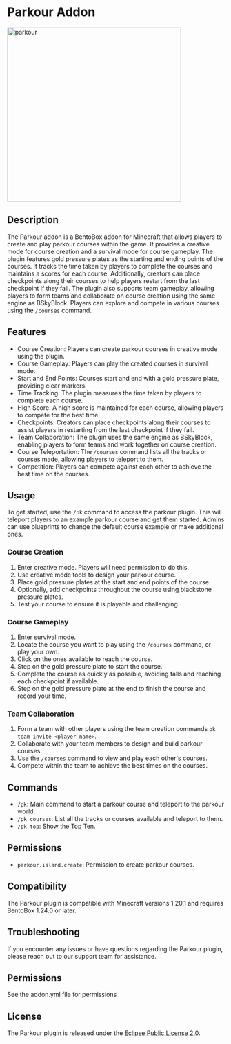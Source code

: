 # Parkour Addon
<img width="403" alt="parkour" src="https://github.com/BentoBoxWorld/Parkour/assets/4407265/10dcc201-9686-4b3a-b9c4-e5fd52b79b0d">

## Description
The Parkour addon is a BentoBox addon for Minecraft that allows players to create and play parkour courses within the game. It provides a creative mode for course creation and a survival mode for course gameplay. The plugin features gold pressure plates as the starting and ending points of the courses. It tracks the time taken by players to complete the courses and maintains a scores for each course. Additionally, creators can place checkpoints along their courses to help players restart from the last checkpoint if they fall. The plugin also supports team gameplay, allowing players to form teams and collaborate on course creation using the same engine as BSkyBlock. Players can explore and compete in various courses using the `/courses` command.

## Features
- Course Creation: Players can create parkour courses in creative mode using the plugin.
- Course Gameplay: Players can play the created courses in survival mode.
- Start and End Points: Courses start and end with a gold pressure plate, providing clear markers.
- Time Tracking: The plugin measures the time taken by players to complete each course.
- High Score: A high score is maintained for each course, allowing players to compete for the best time.
- Checkpoints: Creators can place checkpoints along their courses to assist players in restarting from the last checkpoint if they fall.
- Team Collaboration: The plugin uses the same engine as BSkyBlock, enabling players to form teams and work together on course creation.
- Course Teleportation: The `/courses` command lists all the tracks or courses made, allowing players to teleport to them.
- Competition: Players can compete against each other to achieve the best time on the courses.

## Usage
To get started, use the `/pk` command to access the parkour plugin. This will teleport players to an example parkour course and get them started. Admins can use blueprints to change the default course example or make additional ones.

### Course Creation
1. Enter creative mode. Players will need permission to do this.
2. Use creative mode tools to design your parkour course.
3. Place gold pressure plates at the start and end points of the course.
4. Optionally, add checkpoints throughout the course using blackstone pressure plates.
5. Test your course to ensure it is playable and challenging.

### Course Gameplay
1. Enter survival mode.
2. Locate the course you want to play using the `/courses` command, or play your own.
3. Click on the ones available to reach the course.
4. Step on the gold pressure plate to start the course.
5. Complete the course as quickly as possible, avoiding falls and reaching each checkpoint if available.
6. Step on the gold pressure plate at the end to finish the course and record your time.

### Team Collaboration
1. Form a team with other players using the team creation commands `pk team invite <player name>`.
2. Collaborate with your team members to design and build parkour courses.
3. Use the `/courses` command to view and play each other's courses.
4. Compete within the team to achieve the best times on the courses.

## Commands
- `/pk`: Main command to start a parkour course and teleport to the parkour world.
- `/pk courses`: List all the tracks or courses available and teleport to them.
- `/pk top`: Show the Top Ten.

## Permissions

- `parkour.island.create`: Permission to create parkour courses.

## Compatibility
The Parkour plugin is compatible with Minecraft versions 1.20.1 and requires BentoBox 1.24.0 or later.

## Troubleshooting
If you encounter any issues or have questions regarding the Parkour plugin, please reach out to our support team for assistance.

## Permissions
See the addon.yml file for permissions

## License
The Parkour plugin is released under the [Eclipse Public License 2.0](https://github.com/BentoBoxWorld/Parkour/blob/develop/LICENSE).
